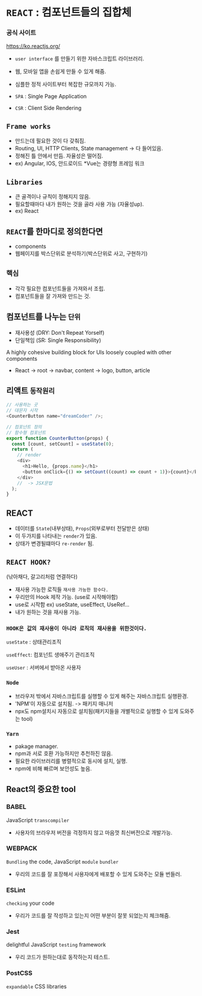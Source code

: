 # `REACT` : 컴포넌트들의 집합체

### 공식 사이트

https://ko.reactjs.org/

- `user interface` 를 만들기 위한 자바스크립트 라이브러리.
- 웹, 모바일 앱을 손쉽게 만들 수 있게 해줌.
- 심플한 정적 사이트부터 복잡한 규모까지 가능.

- `SPA` : Single Page Application

- `CSR` : Client Side Rendering

## `Frame works`

- 만드는데 필요한 것이 다 갖춰짐.
- Routing, UI, HTTP Clients, State management -> 다 들어있음.
- 정해진 틀 안에서 만듬. 자율성은 떨어짐.
- ex) Angular, IOS, 안드로이드 \*Vue는 경량형 프레임 워크

## `Libraries`

- 큰 골격이나 규칙이 정해지지 않음.
- 필요할때마다 내가 원하는 것을 골라 사용 가능 (자율성up).
- ex) React

## `REACT`를 한마디로 정의한다면

- components
- 웹페이지를 박스단위로 분석하기(박스단위로 사고, 구현하기)

## `핵심`

- 각각 필요한 컴포넌트들을 가져와서 조립.
- 컴포넌트들을 잘 가져와 만드는 것.

## 컴포넌트를 나누는 `단위`

- 재사용성 (DRY: Don't Repeat Yorself)
- 단일책임 (SR: Single Responsibility)

A highly cohesive building block for UIs loosely coupled with other components

- React -> root -> navbar, content -> logo, button, article

## 리액트 `동작원리`

```js
// 사용하는 곳
// 대문자 시작
<CounterButton name="dreamCoder" />;

// 컴포넌트 정의
// 함수형 컴포넌트
export function CounterButton(props) {
  const [count, setCount] = useState(0);
  return (
    // render
    <div>
      <h1>Hello, {props.name}</h1>
      <button onClick={() => setCount((count) => count + 1)}>{count}</button>
    </div>
    //  -> JSX문법
  );
}
```

## REACT

- 데이터를 `State`(내부상태), `Props`(외부로부터 전달받은 상태)
- 이 두가지를 나타내는 `render`가 있음.
- 상태가 변경될떄마다 `re-render` 됨.

## `REACT HOOK?`

(낚아채다, 갈고리처럼 연결하다)

- 재사용 가능한 로직들 `재사용 가능한 함수다.`
- 우리만의 Hook 제작 가능. (use로 시작해야함)
- use로 시작함 ex) useState, useEffect, UseRef...
- 내가 원하는 것을 재사용 가능.

### `HOOK은 값의 재사용이 아니라 로직의 재사용을 위한것이다.`

`useState` : 상태관리조직

`useEffect`: 컴포넌트 생애주기 관리조직

`useUser` : 서버에서 받아온 사용자

### `Node`

- 브라우저 밖에서 자바스크립트를 실행할 수 있게 해주는 자바스크립트 실행환경.
- 'NPM'이 자동으로 설치됨. -> 패키지 매니저
- npx도 npm설치시 자동으로 설치됨(패키지들을 개별적으로 실행할 수 있게 도와주는 tool)

### `Yarn`

- pakage manager.
- npm과 서로 호환 가능하지만 추천하진 않음.
- 필요한 라이브러리를 병렬적으로 동시에 설치, 실행.
- npm에 비해 빠르며 보안성도 높음.

## React의 중요한 tool

### BABEL

JavaScript `transcompiler`

- 사용자의 브라우저 버전을 걱정하지 않고 마음껏 최신버전으로 개발가능.

### WEBPACK

`Bundling` the code, JavaScript `module` `bundler`

- 우리의 코드를 잘 포장해서 사용자에게 배포할 수 있게 도와주는 모듈 번들러.

### ESLint

`checking` your code

- 우리가 코드를 잘 작성하고 있는지 어떤 부분이 잘못 되었는지 체크해줌.

### Jest

delightful JavaScript `testing` framework

- 우리 코드가 원하는대로 동작하는지 테스트.

### PostCSS

`expandable` CSS libraries
